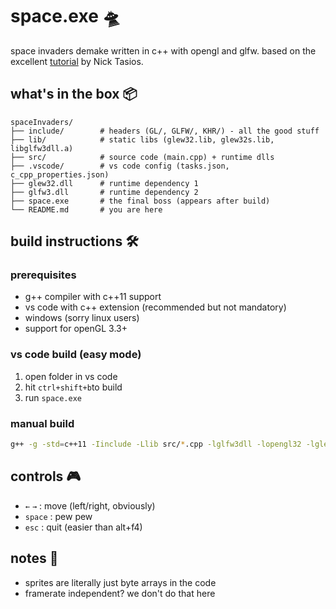 # space.exe 🛸

space invaders demake written in c++ with opengl and glfw. based on the excellent [tutorial](https://nicktasios.nl/posts/space-invaders-from-scratch-part-1.html) by Nick Tasios.


## what's in the box 📦

```
spaceInvaders/
├── include/        # headers (GL/, GLFW/, KHR/) - all the good stuff
├── lib/            # static libs (glew32.lib, glew32s.lib, libglfw3dll.a)
├── src/            # source code (main.cpp) + runtime dlls
├── .vscode/        # vs code config (tasks.json, c_cpp_properties.json)
├── glew32.dll      # runtime dependency 1
├── glfw3.dll       # runtime dependency 2
├── space.exe       # the final boss (appears after build)
└── README.md       # you are here
```

## build instructions 🛠

### prerequisites
- g++ compiler with c++11 support
- vs code with c++ extension (recommended but not mandatory)
- windows (sorry linux users)
- support for openGL 3.3+

### vs code build (easy mode)
1. open folder in vs code
2. hit `ctrl+shift+b`to build
3. run `space.exe`

### manual build
```sh
g++ -g -std=c++11 -Iinclude -Llib src/*.cpp -lglfw3dll -lopengl32 -lglew32 -o space.exe
```

## controls 🎮
- `←` `→` : move (left/right, obviously)
- `space` : pew pew
- `esc` : quit (easier than alt+f4)

## notes 📝
- sprites are literally just byte arrays in the code
- framerate independent? we don't do that here
